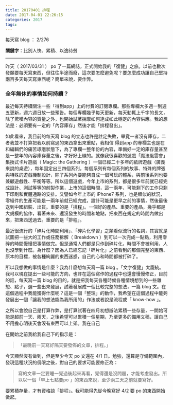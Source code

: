 ```yaml
---
title: 20170401 排程
date: 2017-04-01 22:26:15
categories: 2017
tags:
---
```


每天寫 blog ： 2/276

**關鍵字**：比別人快、累積、以逸待勞

---

昨天（ 2017/03/31 ） po 了一篇網誌，正式開始我的「復健」之旅。以前也數次發願要每天寫東西，但往往半途而廢，這次要怎麼避免呢？要怎麼成功讓自己堅持兩百多天每天寫東西呢？簡單來說，要作弊。

### 全年無休的事情如何持續？

最近每天持續關注一些「得到app」上的付費的訂閱專欄。那些專欄大多週一到週五更新，週六週日放一些預告。每個專欄幾乎每天更新，每天動輒上千字的長文，除了驚嘆內容的質量之外，也開始試著揣摩如何達成如此穩定的內容供應。我的想法是：必須要有一定的「內容庫存」然後才能「排程發出」。

如此看來，我目前的每天寫 blog 的立志也許是註定失敗，畢竟一者沒有庫存，二者我並不打算把我以前寫過的東西拿出來重貼，我相信 得到app 的專欄主也是在和編輯們的痛苦琢磨狀態下，為了專欄一整年份的內容，準備好一定的庫存量甚至是一整年的內容庫存量之後，才好好上線的。就像我很喜歡的遊戲「魔法風雲會」集換式卡片遊戲（ Magic: the Gathering ）一個已經二十多年的紙牌遊戲（廣義來說的桌遊），每年固定出三四個系列，每個系列有每個系列的故事、特殊的牌張與特殊的遊戲機制設計，除了系列內要能夠自成一個可玩的體系，與前後系列也要兼顧遊戲性、平衡等等。所以這個遊戲，今年上市的系列，都是很多年前就已經完成設計、測試等等的前製作業，上市的這個時間，這一兩年，可能剩下的工作只剩下印刷和實體通路的安排。又譬如今年上市的 iPhone7 系列，也是類似的狀況，零組件的生產可能是一兩年前就已經完成，設計可能是更早之前的事情，然後最後送到中國組裝、出貨。重要的是「排程」。一個好的產品、重要的產品，幾乎都是大規模的協作，看著未來、還沒發生的時間和地點，把東西在規定的時間內做出來，把東西送過去。重要的是「排程」。

最近很流行的「碎片化時間利用」、「碎片化學習」之類看似流行的名詞，其實就是試圖把一些大的工作或任務拆解（ Breakdown ）到可以一次完成一點點，利用零碎的時間慢慢把事情做完。但是通常人們都是只作到碎片化，時間不會被利用，人也沒學到什麼。為什麼？因為人已經忘記「碎片化」之前看到的那個完整的東西、原本的目標，被各種絢麗的東西迷惑，自己的心和時間都被打碎了。

所以我想做的事情是什麼？我為什麼想每天寫一篇 blog 。「文字復健」太籠統。我可以現在提出一些可能的方向，也許在這個寫作的過程中也還會慢慢修正，目前的話，每天寫一篇 blog 的目的，就是把我每天各種時候各種情境想到的一些雜想、點子，選一些出來發展，試著發展成一個比較完整的想法，一篇 blog 文。在這個過程中我能獲得什麼呢？這是一個「整理」的動作，我希望在這個過程中能夠發展出一個「讓我的想法能為我所用的」作法或者說是流程或「 know-how 」。

之所以會說自己是打算作弊，是打算試著在四月初想辦法累積一些存量，一開始可能是超前一天、兩天，之後希望可以累積一個星期，乃至更多的備用文稿，讓自己不用擔心明後天會沒有東西可以上架。我在自己

在開始之前我給我自己下的指示是：

> 「最晚前一天寫好隔天要發佈的文章，排程。」

今天顯然沒有做到，但是至少今天 po 文還在 4/1 日。勉強，還算是守備範圍內，發現這種狀況的侷限之後，對自己的要求可能要修正為：

> 寫的文章一定要睡一覺過後起來再看，覺得還是沒問題，才能考慮發出。所以以一個「早上七點要po 」的東西來說，至少兩三天之前就要寫好。

要累積存量，才有資格談「排程」。我可能得先從今晚寫好 4/2 要 po 的東西開始做起。

